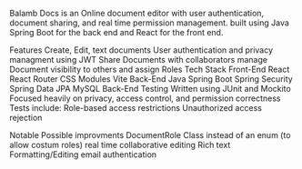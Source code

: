 Balamb Docs is an Online document editor with user authentication, document sharing, and real time permission management.
built using Java Spring Boot for the back end and React for the front end.

Features
Create, Edit, text documents
User authentication and privacy managment using JWT
Share Documents with collaborators
manage Document visibility to others and assign Roles
Tech Stack
Front-End
React
React Router
CSS Modules
Vite
Back-End
Java Spring Boot
Spring Security
Spring Data JPA
MySQL
Back-End Testing
Written using JUnit and Mockito
Focused heavily on privacy, access control, and permission correctness
Tests include:
Role-based access restrictions
Unauthorized access rejection

Notable Possible improvments
DocumentRole Class instead of an enum (to allow costum roles)
real time collaborative editing
Rich text Formatting/Editing
email authentication
